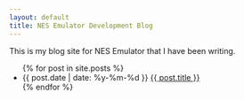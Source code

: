 ```yaml
---
layout: default
title: NES Emulator Development Blog
---
```


This is my blog site for NES Emulator that I have been writing.

<ul>
  {% for post in site.posts %}
    <li>
      {{ post.date | date: %y-%m-%d }} <a href="{{ post.url | absolute_url }}">{{ post.title }}</a>
    </li>
  {% endfor %}
</ul>
